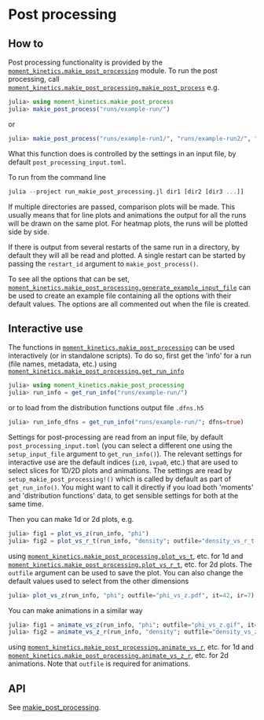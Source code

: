 Post processing
===============

How to
------

Post processing functionality is provided by the
[`moment_kinetics.makie_post_processing`](@ref) module. To run the post
processing, call
[`moment_kinetics.makie_post_processing.makie_post_process`](@ref) e.g.
```julia
julia> using moment_kinetics.makie_post_process
julia> makie_post_process("runs/example-run/")
```
or
```julia
julia> makie_post_process("runs/example-run1/", "runs/example-run2/", "runs/example-run3/")
```

What this function does is controlled by the settings in an input file, by
default `post_processing_input.toml`.

To run from the command line
```julia
julia --project run_makie_post_processing.jl dir1 [dir2 [dir3 ...]]
```

If multiple directories are passed, comparison plots will be made. This usually
means that for line plots and animations the output for all the runs will be
drawn on the same plot. For heatmap plots, the runs will be plotted side by
side.

If there is output from several restarts of the same run in a directory, by
default they will all be read and plotted. A single restart can be started by
passing the `restart_id` argument to `makie_post_process()`.

To see all the options that can be set,
[`moment_kinetics.makie_post_processing.generate_example_input_file`](@ref) can
be used to create an example file containing all the options with their default
values. The options are all commented out when the file is created.

Interactive use
---------------

The functions in [`moment_kinetics.makie_post_processing`](@ref) can be used
interactively (or in standalone scripts). To do so, first get the 'info' for
a run (file names, metadata, etc.) using
[`moment_kinetics.makie_post_processing.get_run_info`](@ref)
```julia
julia> using moment_kinetics.makie_post_processing
julia> run_info = get_run_info("runs/example-run/")
```
or to load from the distribution functions output file `.dfns.h5`
```julia
julia> run_info_dfns = get_run_info("runs/example-run/"; dfns=true)
```
Settings for post-processing are read from an input file, by default
`post_processing_input.toml` (you can select a different one using the
`setup_input_file` argument to `get_run_info()`). The relevant settings for
interactive use are the default indices (`iz0`, `ivpa0`, etc.) that are used to
select slices for 1D/2D plots and animations. The settings are read by
`setup_makie_post_processing!()` which is called by default as part of
`get_run_info()`. You might want to call it directly if you load both 'moments'
and 'distribution functions' data, to get sensible settings for both at the
same time.

Then you can make 1d or 2d plots, e.g.
```julia
julia> fig1 = plot_vs_z(run_info, "phi")
julia> fig2 = plot_vs_r_t(run_info, "density"; outfile="density_vs_r_t.pdf")
```
using [`moment_kinetics.makie_post_processing.plot_vs_t`](@ref), etc. for 1d
and [`moment_kinetics.makie_post_processing.plot_vs_r_t`](@ref), etc. for 2d
plots.
The `outfile` argument can be used to save the plot.
You can also change the default values used to select from the other dimensions
```julia
julia> plot_vs_z(run_info, "phi"; outfile="phi_vs_z.pdf", it=42, ir=7)
```
You can make animations in a similar way
```julia
julia> fig1 = animate_vs_z(run_info, "phi"; outfile="phi_vs_z.gif", it=8:12, ir=1)
julia> fig2 = animate_vs_z_r(run_info, "density"; outfile="density_vs_z_r.mp4")
```
using [`moment_kinetics.makie_post_processing.animate_vs_r`](@ref), etc. for 1d
and [`moment_kinetics.makie_post_processing.animate_vs_z_r`](@ref), etc.  for
2d animations.
Note that `outfile` is required for animations.

API
---

See [makie\_post\_processing](@ref).
